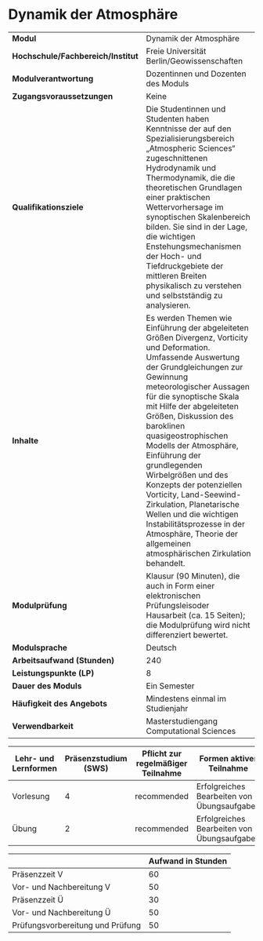 # Dynamik der Atmosphäre
|                                    |   |
|------------------------------------|---|
|**Modul**                           | Dynamik der Atmosphäre |
|**Hochschule/Fachbereich/Institut** | Freie Universität Berlin/Geowissenschaften |
|**Modulverantwortung**              | Dozentinnen und Dozenten des Moduls |
|**Zugangsvoraussetzungen**          | Keine |
|**Qualifikationsziele**             | Die Studentinnen und Studenten haben Kenntnisse der auf den Spezialisierungsbereich „Atmospheric Sciences“ zugeschnittenen Hydrodynamik und Thermodynamik, die die theoretischen Grundlagen einer praktischen Wettervorhersage im synoptischen Skalenbereich bilden. Sie sind in der Lage, die wichtigen Enstehungsmechanismen der Hoch- und Tiefdruckgebiete der mittleren Breiten physikalisch zu verstehen und selbstständig zu analysieren. |
|**Inhalte**                         | Es werden Themen wie Einführung der abgeleiteten Größen Divergenz, Vorticity und Deformation. Umfassende Auswertung der Grundgleichungen zur Gewinnung meteorologischer Aussagen für die synoptische Skala mit Hilfe der abgeleiteten Größen, Diskussion des baroklinen quasigeostrophischen Modells der Atmosphäre, Einführung der grundlegenden Wirbelgrößen und des Konzepts der potenziellen Vorticity, Land-Seewind-Zirkulation, Planetarische Wellen und die wichtigen Instabilitätsprozesse in der Atmosphäre, Theorie der allgemeinen atmosphärischen Zirkulation behandelt. |
|**Modulprüfung**                    | Klausur (90 Minuten), die auch in Form einer elektronischen Prüfungsleisoder Hausarbeit (ca. 15 Seiten); die Modulprüfung wird nicht differenziert bewertet. |
|**Modulsprache**                    | Deutsch |
|**Arbeitsaufwand (Stunden)**        | 240 |
|**Leistungspunkte (LP)**            | 8 |
|**Dauer des Moduls**                | Ein Semester |
|**Häufigkeit des Angebots**         | Mindestens einmal im Studienjahr |
|**Verwendbarkeit**                  | Masterstudiengang Computational Sciences |

| Lehr- und Lernformen | Präsenzstudium <br> (SWS) | Pflicht zur regelmäßiger Teilnahme | Formen aktiver Teilnahme |
| ---------------------|---------------------------|------------------------------------|------------------------- |
| Vorlesung            | 4                         | recommended                        | Erfolgreiches Bearbeiten von Übungsaufgaben |
| Übung                | 2                         | recommended                        | Erfolgreiches Bearbeiten von Übungsaufgaben |

|   | Aufwand in Stunden |
| - |--------------------|
| Präsenzzeit V                            | 60    |
| Vor- und Nachbereitung V                 | 50    |
| Präsenzzeit Ü                            | 30    |
| Vor- und Nachbereitung Ü                 | 50    |
| Prüfungsvorbereitung und Prüfung         | 50    |

